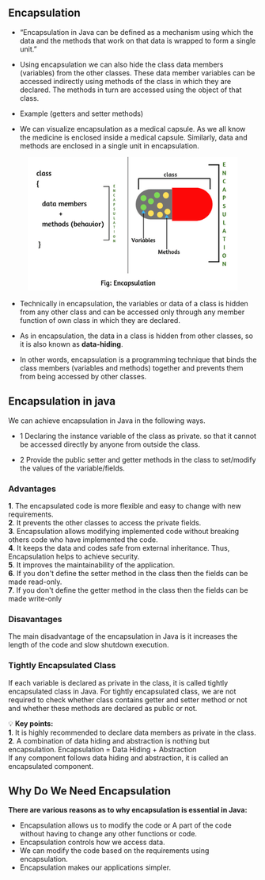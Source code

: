 ## Encapsulation

- “Encapsulation in Java can be defined as a mechanism using which the data and the methods that work on that data is wrapped to form a single unit.”

- Using encapsulation we can also hide the class data members (variables) from the other classes. These data member variables can be accessed indirectly using methods of the class in which they are declared. The methods in turn are accessed using the object of that class.

- Example (getters and setter methods)

- We can visualize encapsulation as a medical capsule. As we all know the medicine is enclosed inside a medical capsule. Similarly, data and methods are enclosed in a single unit in encapsulation.

<p align="center">
<img height="270" src="https://github.com/Alejo-Alvarezv/OOP/blob/master/Images/encapsulation.png">
</p>

- Technically in encapsulation, the variables or data of a class is hidden from any other class and can be accessed only through any member function of own class in which they are declared.

- As in encapsulation, the data in a class is hidden from other classes, so it is also known as **data-hiding**.

- In other words, encapsulation is a programming technique that binds the class members (variables and methods) together and prevents them from being accessed by other classes.

## Encapsulation in java

We can achieve encapsulation in Java in the following ways.

- 1 Declaring the instance variable of the class as private. so that it cannot be accessed directly by anyone from outside the class.

- 2 Provide the public setter and getter methods in the class to set/modify the values of the variable/fields.

### Advantages

  **1**. The encapsulated code is more flexible and easy to change with new requirements.<br>
  **2**. It prevents the other classes to access the private fields.<br>
  **3**. Encapsulation allows modifying implemented code without breaking others code who have implemented the code.<br>
  **4**. It keeps the data and codes safe from external inheritance. Thus, Encapsulation helps to achieve security.<br>
  **5**. It improves the maintainability of the application.<br>
  **6**. If you don't define the setter method in the class then the fields can be made read-only.<br>
  **7**. If you don't define the getter method in the class then the fields can be made write-only<br>

### Disavantages
The main disadvantage of the encapsulation in Java is it increases the length of the code and slow shutdown execution.

### Tightly Encapsulated Class
If each variable is declared as private in the class, it is called tightly encapsulated class in Java. For tightly encapsulated class, we are not required to check whether class contains getter and setter method or not and whether these methods are declared as public or not.

:bulb: **Key points:** <br>
  **1**. It is highly recommended to declare data members as private in the class.<br>
  **2**. A combination of data hiding and abstraction is nothing but encapsulation.
        Encapsulation = Data Hiding + Abstraction <br>
If any component follows data hiding and abstraction, it is called an encapsulated component.


## **Why Do We Need Encapsulation**

**There are various reasons as to why encapsulation is essential in Java:**

- Encapsulation allows us to modify the code or A part of the code without having to change any other functions or code.
- Encapsulation controls how we access data.
- We can modify the code based on the requirements using encapsulation.
- Encapsulation makes our applications simpler.